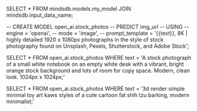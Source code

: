 SELECT * FROM mindsdb.models.my_model JOIN mindsdb.input_data_name;   

-- CREATE MODEL open_ai.stock_photos
-- PREDICT img_url
-- USING
--    engine = 'openai',
--    mode = 'image',
--    prompt_template = '{{text}}, 8K | highly detailed 1920 x 1080px photographs in the style of stock photography found on Unsplash, Pexels, Shutterstock, and Adobe Stock';



SELECT * 
FROM open_ai.stock_photos
WHERE text = 'A stock photograph of a small white notebook on an empty white desk with a vibrant, bright orange stock background and lots of room for copy space. Modern, clean look. 1024px x 1024px;'


SELECT * 
FROM open_ai.stock_photos
WHERE text = '3d render simple minimal toy art kaws styles of a cute cartoon fat shih tzu barking, modern minimalist;'

